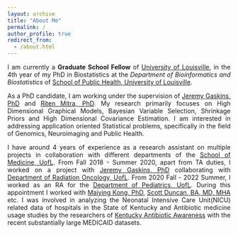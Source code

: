 ```yaml
---
layout: archive
title: "About Me"
permalink: /
author_profile: true
redirect_from: 
  - /about.html
---
```


<span style="text-align: justify"> 

I am currently a **Graduate School Fellow** of <span style = "color:blue">[University of Louisville](https://louisville.edu/sphis)</span>, in the 4th year of my PhD in Biostatistics at the _Department of Bioinformatics and Biostatistics_ of <span style = "color:blue">[School of Public Health, University of Louisville](https://louisville.edu/sphis)</span>.

As a PhD candidate, I am working under the supervision of <span style ="color:blue">[Jeremy Gaskins, PhD](https://louisville.edu/sphis/directory/jeremy-gaskins-phd)</span> and <span style ="color:blue">[Riten Mitra, PhD](https://louisville.edu/sphis/directory/riten-mitra)</span>. My research primarily focuses on High Dimensional Graphical Models, Bayesian Variable Selection, Shrinkage Priors and High Dimensional Covariance Estimation. I am interested in addressing application oriented Statistical problems, specifically in the field of Genomics, Neuroimaging and Public Health. 

I have around 4 years of experience as a research assistant on multiple projects in collaboration with different departments of the <span style ="color:blue">[School of Medicine, UofL](https://louisville.edu/medicine)</span>. From Fall 2018 - Summer 2020, apart from TA duties, I worked on a project with <span style ="color:blue">[Jeremy Gaskins, PhD](https://louisville.edu/sphis/directory/jeremy-gaskins-phd)</span> collaborating with <span style ="color:blue">[Department of Radiation Oncology, UofL](https://louisville.edu/medicine/departments/radiationoncology)</span>.  From 2020 Fall - 2022 Summer, I worked as an RA for the <span style ="color:blue">[Department of Pediatrics, UofL](https://louisville.edu/medicine/departments/pediatrics)</span>. During this appointment I worked with <span style ="color:blue">[Maiying Kong, PhD](https://louisville.edu/sphis/directory/maiying-kong-phd)</span>, <span style ="color:blue">[Scott Duncan, BA, MD, MHA](https://providers.nortonhealthcare.com/provider/Scott+D+Duncan/464915)</span> etc. I was involved in analyzing the Neonatal Intensive Care Unit(NICU) related data of hospitals in the State of Kentucky and Antibiotic medicine usage studies by the researchers of <span style ="color:blue">[Kentucky Antibiotic Awareness](https://louisville.edu/medicine/departments/pediatrics/research/cahrds/KYAbxAwareness)</span> with the recent substantially large MEDICAID datasets. 

